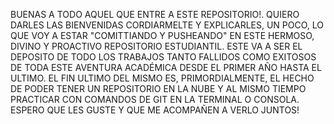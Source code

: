 BUENAS A TODO AQUEL QUE ENTRE A ESTE REPOSITORIO!.
QUIERO DARLES LAS BIENVENIDAS CORDIARMELTE Y EXPLICARLES, UN POCO, LO QUE VOY A ESTAR "COMITTIANDO Y PUSHEANDO" EN ESTE HERMOSO, DIVINO Y PROACTIVO REPOSITORIO ESTUDIANTIL.
ESTE VA A SER EL DEPOSITO DE TODO LOS TRABAJOS TANTO FALLIDOS COMO EXITOSOS DE TODA ESTE AVENTURA ACADÉMICA DESDE EL PRIMER AÑO HASTA EL ULTIMO.
EL FIN ULTIMO DEL MISMO ES, PRIMORDIALMENTE, EL HECHO DE PODER TENER UN REPOSITORIO EN LA NUBE Y AL MISMO TIEMPO PRACTICAR CON COMANDOS DE GIT EN LA TERMINAL O CONSOLA.
ESPERO QUE LES GUSTE Y QUE ME ACOMPAÑEN A VERLO JUNTOS!
